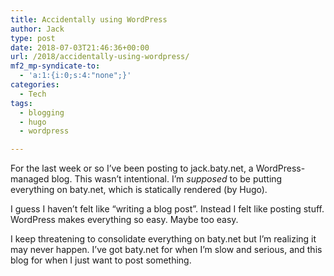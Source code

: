 ```yaml
---
title: Accidentally using WordPress
author: Jack
type: post
date: 2018-07-03T21:46:36+00:00
url: /2018/accidentally-using-wordpress/
mf2_mp-syndicate-to:
  - 'a:1:{i:0;s:4:"none";}'
categories:
  - Tech
tags:
  - blogging
  - hugo
  - wordpress

---
```

For the last week or so I&#8217;ve been posting to jack.baty.net, a WordPress-managed blog. This wasn&#8217;t intentional. I&#8217;m _supposed_ to be putting everything on baty.net, which is statically rendered (by Hugo).

I guess I haven&#8217;t felt like &#8220;writing a blog post&#8221;. Instead I felt like posting stuff. WordPress makes everything so easy. Maybe too easy.

I keep threatening to consolidate everything on baty.net but I&#8217;m realizing it may never happen. I&#8217;ve got baty.net for when I&#8217;m slow and serious, and this blog for when I just want to post something.
